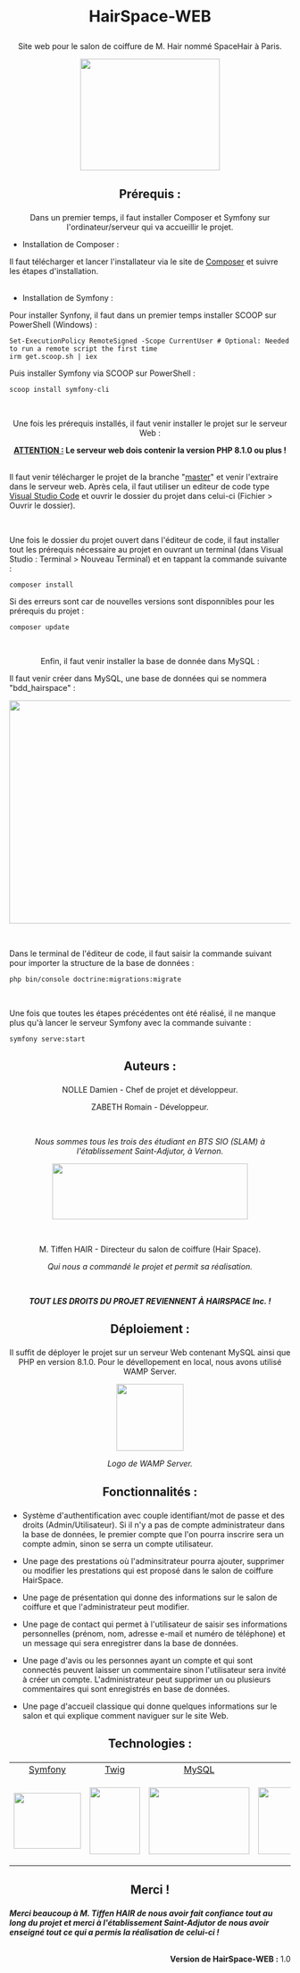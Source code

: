 # <p align="center">HairSpace-WEB</p>

<p align="center">Site web pour le salon de coiffure de M. Hair nommé SpaceHair à Paris.</p>

<p align="center"><img width="250" height="200" src="https://zupimages.net/up/22/41/2vk2.png"></p>

## <p align="center">Prérequis :</p>

<p align="center">Dans un premier temps, il faut installer Composer et Symfony sur l'ordinateur/serveur qui va accueillir le projet.</p>

- Installation de Composer :

Il faut télécharger et lancer l'installateur via le site de [Composer](https://getcomposer.org/download/) et suivre les étapes d'installation.
<br/><br/>
- Installation de Symfony :

Pour installer Synfony, il faut dans un premier temps installer SCOOP sur PowerShell (Windows) :
```
Set-ExecutionPolicy RemoteSigned -Scope CurrentUser # Optional: Needed to run a remote script the first time
irm get.scoop.sh | iex
```

Puis installer Symfony via SCOOP sur PowerShell :
```
scoop install symfony-cli
```

</br>

<p align="center">Une fois les prérequis installés, il faut venir installer le projet sur le serveur Web :</p>

**<center><u>ATTENTION :</u> Le serveur web dois contenir la version PHP 8.1.0 ou plus !</center>**

<br/>Il faut venir télécharger le projet de la branche "[master](https://github.com/DNOLLE27/HairSpace-WEB/tree/master)" et venir l'extraire dans le serveur web. Après cela, il faut utiliser un editeur de code type [Visual Studio Code](https://code.visualstudio.com/download) et ouvrir le dossier du projet dans celui-ci (Fichier > Ouvrir le dossier).

<br/>

Une fois le dossier du projet ouvert dans l'éditeur de code, il faut installer tout les prérequis nécessaire au projet en ouvrant un terminal (dans Visual Studio : Terminal > Nouveau Terminal) et en tappant la commande suivante :
```
composer install
```

Si des erreurs sont car de nouvelles versions sont disponnibles pour les prérequis du projet :
```
composer update
```

</br>

<p align="center">Enfin, il faut venir installer la base de donnée dans MySQL :</p>

Il faut venir créer dans MySQL, une base de données qui se nommera "bdd_hairspace" :
<p align="left"><img width="700" height="400" src="https://zupimages.net/up/22/41/y61l.png"></p>

<br/>

Dans le terminal de l'éditeur de code, il faut saisir la commande suivant pour importer la structure de la base de données :
```
php bin/console doctrine:migrations:migrate
```

<br/>

Une fois que toutes les étapes précédentes ont été réalisé, il ne manque plus qu'à lancer le serveur Symfony avec la commande suivante :
```
symfony serve:start
```
## <p align="center">Auteurs :</p>
<p align="center">NOLLE Damien - Chef de projet et développeur.</p>
<p align="center">ZABETH Romain - Développeur.</p>

<br/>

*<p align="center">Nous sommes tous les trois des étudiant en BTS SIO (SLAM) à l'établissement Saint-Adjutor, à Vernon.</p>*

<p align="center"><img width="350" height="100" src="https://www.stadjutor.com/wp-content/uploads/2021/01/logo-stadjutor.png"></p>

<br/>

<p align="center">M. Tiffen HAIR - Directeur du salon de coiffure (Hair Space).</p>

*<p align="center">Qui nous a commandé le projet et permit sa réalisation.</p>*
<br/>
***<p align="center">TOUT LES DROITS DU PROJET REVIENNENT À HAIRSPACE Inc. !</p>***

## <p align="center">Déploiement :</p>

<p align="center">Il suffit de déployer le projet sur un serveur Web contenant MySQL ainsi que PHP en version 8.1.0. Pour le dévellopement en local, nous avons utilisé WAMP Server.</p>

<p align="center"><img width="120" height="120" src="https://upload.wikimedia.org/wikipedia/commons/f/f8/WampServer-logo.png"></p>

*<p align="center">Logo de WAMP Server.</p>*

## <p align="center">Fonctionnalités :</p>

- Système d'authentification avec couple identifiant/mot de passe et des droits (Admin/Utilisateur). Si il n'y a pas de compte administrateur dans la base de données, le premier compte que l'on pourra inscrire sera un compte admin, sinon se serra un compte utilisateur.

- Une page des prestations où l'adminsitrateur pourra ajouter, supprimer ou modifier les prestations qui est proposé dans le salon de coiffure HairSpace.

- Une page de présentation qui donne des informations sur le salon de coiffure et que l'administrateur peut modifier.

- Une page de contact qui permet à l'utilisateur de saisir ses informations personnelles (prénom, nom, adresse e-mail et numéro de téléphone) et un message qui sera enregistrer dans la base de données.

- Une page d'avis ou les personnes ayant un compte et qui sont connectés peuvent laisser un commentaire sinon l'utilisateur sera invité à créer un compte. L'administrateur peut supprimer un ou plusieurs commentaires qui sont enregistrés en base de données.

- Une page d'accueil classique qui donne quelques informations sur le salon et qui explique comment naviguer sur le site Web.

## <p align="center">Technologies :</p>

<center><table>
    <tr>
        <td><center><a href="https://symfony.com/">Symfony</a></center></td>
        <td><center><a href="https://twig.symfony.com/">Twig</a></center></td>
        <td><center><a href="https://www.mysql.com/fr/">MySQL</a></center></td>
        <td><center><a href="https://www.php.net/">PHP</a></center></td>
        <td><center><a href="https://fr.wikipedia.org/wiki/Hypertext_Markup_Language">HTML</a></center></td>
        <td><center><a href="https://fr.wikipedia.org/wiki/Feuilles_de_style_en_cascade">CSS</a></center></td>
    </tr>
    <tr>
        <td><p align="center"><img width="120" height="100" src="https://github.com/symfony.png"></p></td>
        <td><p align="center"><img width="90" height="120" src="https://camo.githubusercontent.com/a601d4e360b1d58e2abc0d68901a2fbabfa6708452b5f14eceaf18deb5665e6b/68747470733a2f2f7777772e64727570616c2e6f72672f66696c65732f7374796c65732f677269642d332f7075626c69632f70726f6a6563742d696d616765732f747769675f312e706e673f69746f6b3d4e46563764624531"></p></td>
        <td><p align="center"><img width="180" height="120" src="https://upload.wikimedia.org/wikipedia/fr/thumb/6/62/MySQL.svg/1200px-MySQL.svg.png"></p></td>
        <td><p align="center"><img width="180" height="120" src="https://upload.wikimedia.org/wikipedia/commons/thumb/2/27/PHP-logo.svg/1200px-PHP-logo.svg.png"></p></td>
        <td><p align="center"><img width="120" height="120" src="https://upload.wikimedia.org/wikipedia/commons/thumb/6/61/HTML5_logo_and_wordmark.svg/langfr-1024px-HTML5_logo_and_wordmark.svg.png"></p></td>
        <td><p align="center"><img width="90" height="120" src="https://upload.wikimedia.org/wikipedia/commons/thumb/d/d5/CSS3_logo_and_wordmark.svg/langfr-800px-CSS3_logo_and_wordmark.svg.png"></p></td>
    </tr>
</table></center>

## <p align="center">Merci !</p>

***Merci beaucoup à M. Tiffen HAIR de nous avoir fait confiance tout au long du projet et merci à l'établissement Saint-Adjutor de nous avoir enseigné tout ce qui a permis la réalisation de celui-ci !***
<br/><br/>
**<p align="right">Version de HairSpace-WEB :** 1.0</p>